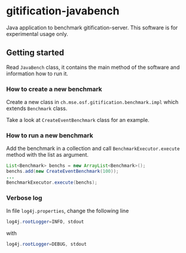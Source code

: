 gitification-javabench
======================

Java application to benchmark gitification-server.
This software is for experimental usage only.

## Getting started

Read `JavaBench` class, it contains the main method of the software and information how to run it.

### How to create a new benchmark

Create a new class in `ch.mse.osf.gitification.benchmark.impl` which extends `Benchmark` class.

Take a look at `CreateEventBenchmark` class for an example.

### How to run a new benchmark

Add the benchmark in a collection and call `BenchmarkExecutor.execute` method with the list as argument.
```java
List<Benchmark> benchs = new ArrayList<Benchmark>();
benchs.add(new CreateEventBenchmark(100));
...
BenchmarkExecutor.execute(benchs);
```

### Verbose log
In file `log4j.properties`, change the following line
```java
log4j.rootLogger=INFO, stdout
```
with 
```java
log4j.rootLogger=DEBUG, stdout
```



